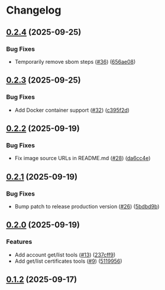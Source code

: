 # Changelog

## [0.2.4](https://github.com/OctopusDeploy/mcp-server/compare/v0.2.3...v0.2.4) (2025-09-25)


### Bug Fixes

* Temporarily remove sbom steps ([#36](https://github.com/OctopusDeploy/mcp-server/issues/36)) ([656ae08](https://github.com/OctopusDeploy/mcp-server/commit/656ae08a33793e84ff2a8f1c3f2ffd41494adb60))

## [0.2.3](https://github.com/OctopusDeploy/mcp-server/compare/v0.2.2...v0.2.3) (2025-09-25)


### Bug Fixes

* Add Docker container support ([#32](https://github.com/OctopusDeploy/mcp-server/issues/32)) ([c395f2d](https://github.com/OctopusDeploy/mcp-server/commit/c395f2d5469bd69d747a6bbab170b7c26e8ef6ee))

## [0.2.2](https://github.com/OctopusDeploy/mcp-server/compare/v0.2.1...v0.2.2) (2025-09-19)


### Bug Fixes

* Fix image source URLs in README.md ([#28](https://github.com/OctopusDeploy/mcp-server/issues/28)) ([da6cc4e](https://github.com/OctopusDeploy/mcp-server/commit/da6cc4e757d2a32c015a0f5978703395aac7ceb8))

## [0.2.1](https://github.com/OctopusDeploy/mcp-server/compare/v0.2.0...v0.2.1) (2025-09-19)


### Bug Fixes

* Bump patch to release production version ([#26](https://github.com/OctopusDeploy/mcp-server/issues/26)) ([5bdbd9b](https://github.com/OctopusDeploy/mcp-server/commit/5bdbd9b7bbfe42467d5b1de039fb53fe68abe7ce))

## [0.2.0](https://github.com/OctopusDeploy/mcp-server/compare/v0.1.2...v0.2.0) (2025-09-19)


### Features

* Add account get/list tools ([#13](https://github.com/OctopusDeploy/mcp-server/issues/13)) ([237cff9](https://github.com/OctopusDeploy/mcp-server/commit/237cff94c676b8336a18b6b205f139046f2e3693))
* Add get/list certificates tools ([#9](https://github.com/OctopusDeploy/mcp-server/issues/9)) ([5119956](https://github.com/OctopusDeploy/mcp-server/commit/511995667378df220d0537a3c1ca5aa1a6bc18fe))

## [0.1.2](https://github.com/OctopusDeploy/mcp-server/compare/v0.1.1...v0.1.2) (2025-09-17)
